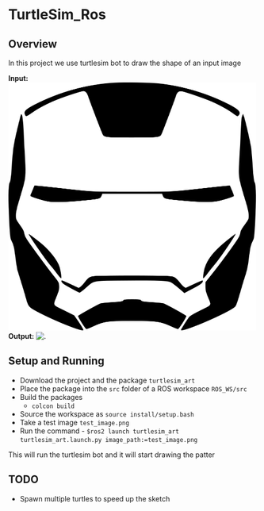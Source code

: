 # TurtleSim_Ros

## Overview
In this project we use turtlesim bot to draw the shape of an input image

**Input:** 
![.](files/input.png)
**Output:** 
![.](files/output.gif)

## Setup and Running

 * Download the project and the package ```turtlesim_art```
 * Place the package into the `src` folder of a ROS workspace ```ROS_WS/src```
 * Build the packages
    -   `colcon build`
 * Source the workspace as `source install/setup.bash`
 * Take a test image `test_image.png`
 * Run the command - `$ros2 launch turtlesim_art turtlesim_art.launch.py image_path:=test_image.png`

 This will run the turtlesim bot and it will start drawing the patter

 ## TODO
 - Spawn multiple turtles to speed up the sketch

